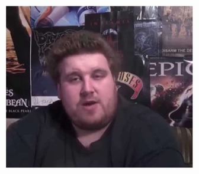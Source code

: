 
<html lang="de">
<head>
  <meta charset="UTF-8">
  <meta name="viewport" content="width=device-width, initial-scale=1.0">
  <title>Meine Webseite</title>
  <style>
    body {
      margin: 0;
      height: 100vh;
      display: flex;
      justify-content: center;
      align-items: center;
      transition: background-color 1s ease;
    }

    img {
      max-width: 80%;
      max-height: 80%;
      border-radius: 12px;
      box-shadow: 0px 0px 20px rgba(0,0,0,0.4);
    }
  </style>
</head>
<body>
  <!-- Dein eigenes Bild einfügen -->
  <img src="dein-bild.png" alt="Mein Bild">

  <script>
    const colors = ["#ff9999", "#99ccff", "#99ff99", "#ffff99", "#ffcc99", "#cc99ff"];
    let i = 0;

    setInterval(() => {
      document.body.style.backgroundColor = colors[i];
      i = (i + 1) % colors.length;
    }, 2000);
  </script>
</body>
</html>
